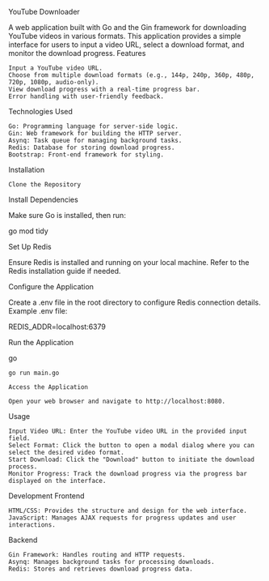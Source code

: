 YouTube Downloader

A web application built with Go and the Gin framework for downloading YouTube videos in various formats. This application provides a simple interface for users to input a video URL, select a download format, and monitor the download progress.
Features

    Input a YouTube video URL.
    Choose from multiple download formats (e.g., 144p, 240p, 360p, 480p, 720p, 1080p, audio-only).
    View download progress with a real-time progress bar.
    Error handling with user-friendly feedback.

Technologies Used

    Go: Programming language for server-side logic.
    Gin: Web framework for building the HTTP server.
    Asynq: Task queue for managing background tasks.
    Redis: Database for storing download progress.
    Bootstrap: Front-end framework for styling.

Installation

    Clone the Repository




Install Dependencies

Make sure Go is installed, then run:

go mod tidy

Set Up Redis

Ensure Redis is installed and running on your local machine. Refer to the Redis installation guide if needed.

Configure the Application

Create a .env file in the root directory to configure Redis connection details. Example .env file:

REDIS_ADDR=localhost:6379

Run the Application

go

    go run main.go

    Access the Application

    Open your web browser and navigate to http://localhost:8080.

Usage

    Input Video URL: Enter the YouTube video URL in the provided input field.
    Select Format: Click the button to open a modal dialog where you can select the desired video format.
    Start Download: Click the "Download" button to initiate the download process.
    Monitor Progress: Track the download progress via the progress bar displayed on the interface.

Development
Frontend

    HTML/CSS: Provides the structure and design for the web interface.
    JavaScript: Manages AJAX requests for progress updates and user interactions.

Backend

    Gin Framework: Handles routing and HTTP requests.
    Asynq: Manages background tasks for processing downloads.
    Redis: Stores and retrieves download progress data.

